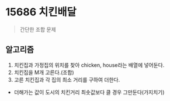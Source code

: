 # 15686 치킨배달
> 간단한 조합 문제

## 알고리즘
1. 치킨집과 가정집의 위치를 찾아 chicken, house라는 배열에 넣어둔다.
2. 치킨집을 M개 고른다.(조합)
3. 고른 치킨집과 각 집의 최소 거리를 구하여 더한다. 
* 더해가는 값이 도시의 치킨거리 최솟값보다 클 경우 그만둔다(가지치기)
